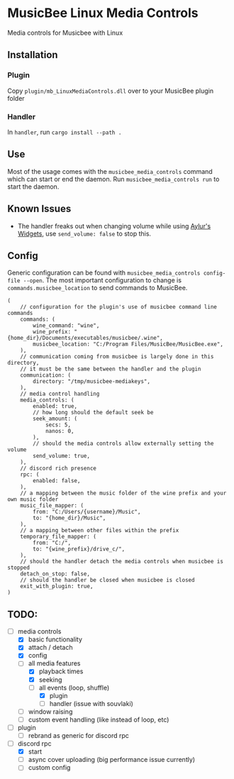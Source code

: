 # MusicBee Linux Media Controls

Media controls for Musicbee with Linux

## Installation

### Plugin

Copy `plugin/mb_LinuxMediaControls.dll` over to your MusicBee plugin folder

### Handler

In `handler`, run `cargo install --path .`

## Use

Most of the usage comes with the `musicbee_media_controls` command which can start or end the daemon. Run `musicbee_media_controls run` to start the daemon. 

## Known Issues

- The handler freaks out when changing volume while using [Aylur's Widgets](https://extensions.gnome.org/extension/5338/aylurs-widgets/), use `send_volume: false` to stop this.

## Config

Generic configuration can be found with `musicbee_media_controls config-file --open`. The most important configuration to change is `commands.musicbee_location` to send commands to MusicBee.

```ron
(
    // configuration for the plugin's use of musicbee command line commands
    commands: (
        wine_command: "wine",
        wine_prefix: "{home_dir}/Documents/executables/musicbee/.wine",
        musicbee_location: "C:/Program Files/MusicBee/MusicBee.exe",
    ),
    // communication coming from musicbee is largely done in this directory,
    // it must be the same between the handler and the plugin
    communication: (
        directory: "/tmp/musicbee-mediakeys",
    ),
    // media control handling
    media_controls: (
        enabled: true,
        // how long should the default seek be
        seek_amount: (
            secs: 5,
            nanos: 0,
        ),
        // should the media controls allow externally setting the volume
        send_volume: true,
    ),
    // discord rich presence
    rpc: (
        enabled: false,
    ),
    // a mapping between the music folder of the wine prefix and your own music folder
    music_file_mapper: (
        from: "C:/Users/{username}/Music",
        to: "{home_dir}/Music",
    ),
    // a mapping between other files within the prefix
    temporary_file_mapper: (
        from: "C:/",
        to: "{wine_prefix}/drive_c/",
    ),
    // should the handler detach the media controls when musicbee is stopped
    detach_on_stop: false,
    // should the handler be closed when musicbee is closed
    exit_with_plugin: true,
)
```

## TODO:

- [ ] media controls
  - [x] basic functionality
  - [x] attach / detach
  - [x] config
  - [ ] all media features
    - [x] playback times
    - [x] seeking
    - [ ] all events (loop, shuffle)
      - [x] plugin
      - [ ] handler (issue with souvlaki)
  - [ ] window raising
  - [ ] custom event handling (like instead of loop, etc)
- [ ] plugin
  - [ ] rebrand as generic for discord rpc
- [ ] discord rpc
  - [x] start
  - [ ] async cover uploading (big performance issue currently)
  - [ ] custom config
